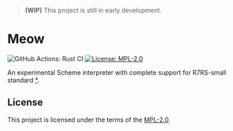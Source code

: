 > **(WIP)** This project is still in early development.

Meow
====

![GitHub Actions: Rust CI][ci-badge] [![License: MPL-2.0][mpl-badge]][mpl-url]

An experimental Scheme interpreter with complete support for R7RS-small
standard [*][r7rs-small].

License
-------

This project is licensed under the terms of the [MPL-2.0][mpl-url].

[ci-badge]: https://github.com/kkshinkai/madoka/actions/workflows/rust-ci.yml/badge.svg
[mpl-badge]: https://img.shields.io/badge/License-MPL_2.0-orange.svg
[mpl-url]: https://www.mozilla.org/en-US/MPL/2.0/
[r7rs-small]: https://small.r7rs.org
